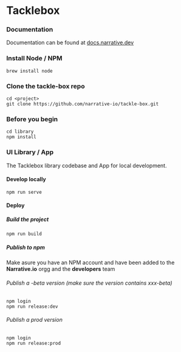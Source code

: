 # Tacklebox

### Documentation
Documentation can be found at [docs.narrative.dev](https://docs.narrative.dev/)

### Install Node / NPM
`brew install node`

### Clone the tackle-box repo
```
cd <project>
git clone https://github.com/narrative-io/tackle-box.git
```

### Before you begin

```
cd library
npm install
```

### UI Library / App

The Tacklebox library codebase and App for local development. 

#### Develop locally

```
npm run serve
```

#### Deploy


##### Build the project

```
npm run build
```

##### Publish to npm

Make asure you have an NPM account and have been added to the __Narrative.io__ orgg and the __developers__ team


###### Publish a -beta version (make sure the version contains xxx-beta)
```
npm login
npm run release:dev
```

###### Publish a prod version

```
npm login
npm run release:prod
```
